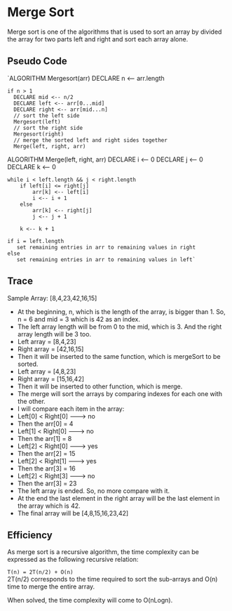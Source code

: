 # Merge Sort

Merge sort is one of the algorithms that is used to sort an array by divided the array for two parts left and right and sort each array alone.

## Pseudo Code
`ALGORITHM Mergesort(arr)
    DECLARE n <-- arr.length
           
    if n > 1
      DECLARE mid <-- n/2
      DECLARE left <-- arr[0...mid]
      DECLARE right <-- arr[mid...n]
      // sort the left side
      Mergesort(left)
      // sort the right side
      Mergesort(right)
      // merge the sorted left and right sides together
      Merge(left, right, arr)

ALGORITHM Merge(left, right, arr)
    DECLARE i <-- 0
    DECLARE j <-- 0
    DECLARE k <-- 0

    while i < left.length && j < right.length
        if left[i] <= right[j]
            arr[k] <-- left[i]
            i <-- i + 1
        else
            arr[k] <-- right[j]
            j <-- j + 1
            
        k <-- k + 1

    if i = left.length
       set remaining entries in arr to remaining values in right
    else
       set remaining entries in arr to remaining values in left`


## Trace 
Sample Array: [8,4,23,42,16,15] <br/>

* At the beginning, n, which is the length of the array, is bigger than 1. So, n = 6 and mid = 3 which is 42 as an index.
* The left array length will be from 0 to the mid, which is 3. And the right array length will be 3 too.
* Left array = [8,4,23]
* Right array = [42,16,15]
* Then it will be inserted to the same function, which is mergeSort to be sorted. 
* Left array = [4,8,23]
* Right array = [15,16,42]
* Then it will be inserted to other function, which is merge.
* The merge will sort the arrays by comparing indexes for each one with the other. 
* I will compare each item in the array:
* Left[0] < Right[0] ---> no
* Then the arr[0] = 4
* Left[1] < Right[0] ---> no
* Then the arr[1] = 8
* Left[2] < Right[0] ---> yes
* Then the arr[2] = 15
* Left[2] < Right[1] ---> yes
* Then the arr[3] = 16
* Left[2] < Right[3] ---> no
* Then the arr[3] = 23
* The left array is ended. So, no more compare with it.
* At the end the last element in the right array will be the last element in the array which is 42.
* The final array will be [4,8,15,16,23,42]

## Efficiency
As merge sort is a recursive algorithm, the time complexity can be expressed as the following recursive relation:<br/>

`T(n) = 2T(n/2) + O(n)`<br/>
2T(n/2) corresponds to the time required to sort the sub-arrays and O(n) time to merge the entire array.<br/>

When solved, the time complexity will come to O(nLogn).

